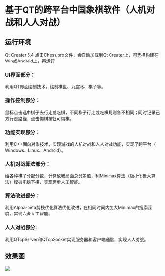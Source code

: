 # 基于QT的跨平台中国象棋软件（人机对战和人人对战）
## 运行环境
Qt Creater 5.4
点击Chess.pro文件，会自动加载到Qt Creater上，可选择构建在Win或Android上，再运行
### UI界面部分：
利用QT界面绘制技术，绘制棋盘、九宫格、棋子等。
### 操作控制部分：
鼠标点击选中棋子去行走或吃棋，不同棋子行走或吃棋规则各不相同；同时记录己方行走路径，点击悔棋按钮可悔棋。
### 功能实现部分：
利用C++面向对象技术，实现游戏的人机对战和人人对战功能，实现了跨平台（ Windows、Linux、Android）。
### 人机对战算法部分：
给各种棋子分配分数，计算敌我局面总分差值，利Minimax算法（极小化极大算法）模拟电脑下棋，实现两步人工智能。
### 算法改进部分：
利用Alpha-beta剪枝优化算法优化改进，在相同时间内加大Minimax的搜索深度，实现六步人工智能。
### 人人对战部分:
利用QTcpServer和QTcpSocket实现服务器和客户端通信，实现人人对战。
## 效果图
![](http://wx1.sinaimg.cn/mw690/e3b52512ly1fd66d841dnj21kv0qoaml.jpg)
